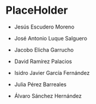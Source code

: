 # PlaceHolder

- Jesús Escudero Moreno

- José Antonio Luque Salguero

- Jacobo Elicha Garrucho

- David Ramírez Palacios

- Isidro Javier García Fernández

- Julia Pérez Barreales 

- Álvaro Sánchez Hernández
